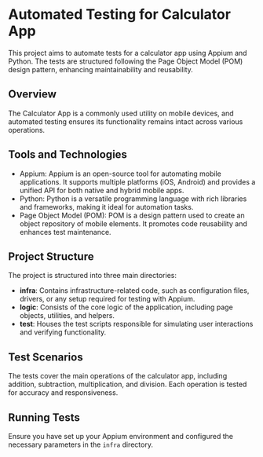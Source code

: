 # Automated Testing for Calculator App

This project aims to automate tests for a calculator app using Appium and Python. The tests are structured following the Page Object Model (POM) design pattern, enhancing maintainability and reusability.

## Overview

The Calculator App is a commonly used utility on mobile devices, and automated testing ensures its functionality remains intact across various operations.

## Tools and Technologies

- Appium: Appium is an open-source tool for automating mobile applications. It supports multiple platforms (iOS, Android) and provides a unified API for both native and hybrid mobile apps.
- Python: Python is a versatile programming language with rich libraries and frameworks, making it ideal for automation tasks.
- Page Object Model (POM): POM is a design pattern used to create an object repository of mobile elements. It promotes code reusability and enhances test maintenance.

## Project Structure

The project is structured into three main directories:

- **infra**: Contains infrastructure-related code, such as configuration files, drivers, or any setup required for testing with Appium.
- **logic**: Consists of the core logic of the application, including page objects, utilities, and helpers.
- **test**: Houses the test scripts responsible for simulating user interactions and verifying functionality.

## Test Scenarios

The tests cover the main operations of the calculator app, including addition, subtraction, multiplication, and division. Each operation is tested for accuracy and responsiveness.

## Running Tests

Ensure you have set up your Appium environment and configured the necessary parameters in the `infra` directory.
